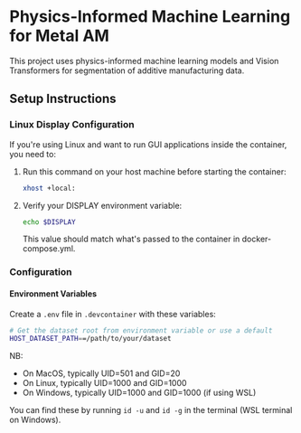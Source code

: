 # Physics-Informed Machine Learning for Metal AM

This project uses physics-informed machine learning models and Vision Transformers for segmentation of additive manufacturing data. 

## Setup Instructions

### Linux Display Configuration

If you're using Linux and want to run GUI applications inside the container, you need to:

1. Run this command on your host machine before starting the container:
   ```bash
   xhost +local:
	```

2. Verify your DISPLAY environment variable:
   ```bash
   echo $DISPLAY
   ```
   This value should match what's passed to the container in docker-compose.yml.

### Configuration

#### Environment Variables

Create a `.env` file in `.devcontainer` with these variables:

```bash
# Get the dataset root from environment variable or use a default
HOST_DATASET_PATH==/path/to/your/dataset
```
NB:
- On MacOS, typically UID=501 and GID=20
- On Linux, typically UID=1000 and GID=1000
- On Windows, typically UID=1000 and GID=1000 (if using WSL)

You can find these by running `id -u` and `id -g` in the terminal (WSL terminal on Windows). 
